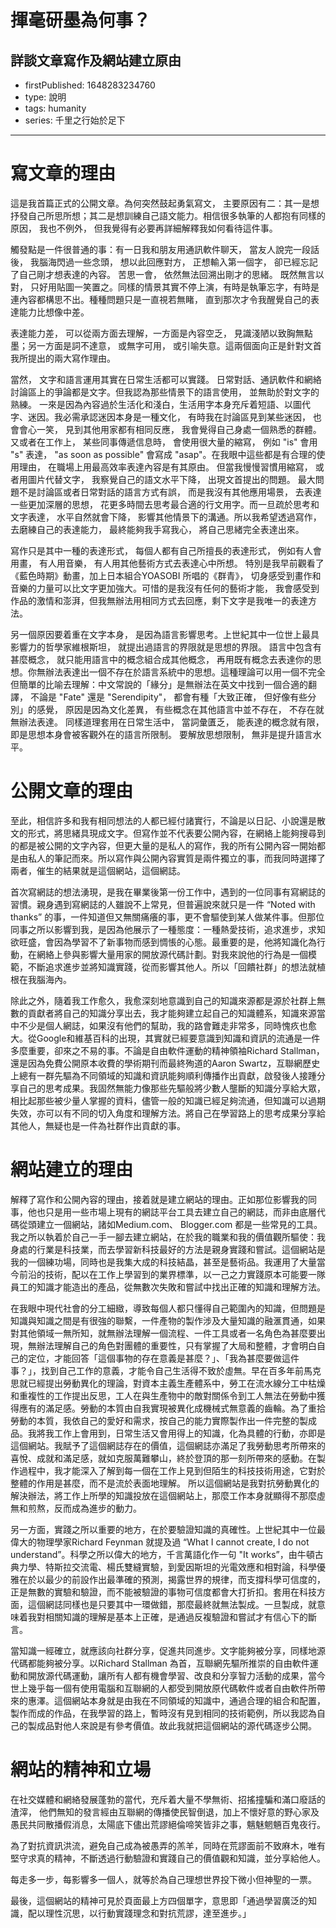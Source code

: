# 揮毫研墨為何事？

## 詳談文章寫作及網站建立原由

- firstPublished: 1648283234760
- type: 說明
- tags: humanity
- series: 千里之行始於足下

---

# 寫文章的理由

這是我首篇正式的公開文章。為何突然鼓起勇氣寫文， 主要原因有二：其一是想抒發自己所思所想；其二是想訓練自己語文能力。相信很多執筆的人都抱有同樣的原因， 我也不例外， 但我覺得有必要再詳細解釋我如何看待這件事。

觸發點是一件很普通的事：有一日我和朋友用通訊軟件聊天， 當友人說完一段話後， 我腦海閃過一些念頭， 想以此回應對方， 正想輸入第一個字， 卻已經忘記了自己剛才想表達的內容。 苦思一會， 依然無法回溯出剛才的思緒。 既然無言以對， 只好用貼圖一笑置之。同樣的情景其實不停上演，有時是執筆忘字，有時是連內容都構思不出。種種問題只是一直視若無睹， 直到那次才令我醒覺自己的表達能力比想像中差。 

表達能力差， 可以從兩方面去理解，一方面是內容空乏， 見識淺陋以致胸無點墨；另一方面是詞不達意， 或無字可用， 或引喻失意。這兩個面向正是針對文首我所提出的兩大寫作理由。

當然， 文字和語言運用其實在日常生活都可以實踐。 日常對話、通訊軟件和網絡討論區上的爭論都是文字。但我認為那些情景下的語言使用， 並無助於對文字的熟練。 一來是因為內容過於生活化和淺白，生活用字本身充斥着短語、以圖代字、迷因。我必需承認迷因本身是一種文化， 有時我在討論區見到某些迷因， 也會會心一笑， 見到其他用家都有相同反應， 我會覺得自己身處一個熟悉的群體。又或者在工作上， 某些同事傳遞信息時， 會使用很大量的縮寫， 例如 "is" 會用 "s" 表達， "as soon as possible" 會寫成 "asap"。在我眼中這些都是有合理的使用理由， 在職場上用最高效率表達內容是有其原由。 但當我慢慢習慣用縮寫， 或者用圖片代替文字， 我察覺自己的語文水平下降， 出現文首提出的問題。 最大問題不是討論區或者日常對話的語言方式有誤， 而是我沒有其他應用場景， 去表達一些更加深層的思想， 花更多時間去思考最合適的行文用字。而一旦疏於思考和文字表達， 水平自然就會下降， 影響其他情景下的溝通。所以我希望透過寫作， 去磨練自己的表達能力， 最終能夠我手寫我心， 將自己思緒完全表達出來。

寫作只是其中一種的表達形式， 每個人都有自己所擅長的表達形式， 例如有人會用畫， 有人用音樂， 有人用其他藝術方式去表達心中所想。 特別是我早前觀看了《藍色時期》動畫，加上日本組合YOASOBI 所唱的《群青》， 切身感受到畫作和音樂的力量可以比文字更加強大。可惜的是我沒有任何的藝術才能， 我會感受到作品的激情和澎湃，但我無辦法用相同方式去回應，剩下文字是我唯一的表達方法。

另一個原因要着重在文字本身， 是因為語言影響思考。上世紀其中一位世上最具影響力的哲學家維根斯坦， 就提出過語言的界限就是思想的界限。 語言中包含有甚麼概念， 就只能用語言中的概念組合成其他概念， 再用既有概念去表達你的思想。你無辦法表達出一個不存在於語言系統中的思想。這種理論可以用一個不完全但簡單的比喻去理解：中文常說的「緣分」是無辦法在英文中找到一個合適的翻譯， 不論是 "Fate" 還是 "Serendipity"， 都會有種「大致正確， 但好像有些分別」的感覺， 原因是因為文化差異， 有些概念在其他語言中並不存在， 不存在就無辦法表達。 同樣道理套用在日常生活中， 當詞彙匱乏， 能表達的概念就有限， 即是思想本身會被客觀外在的語言所限制。 要解放思想限制， 無非是提升語言水平。

# 公開文章的理由

至此，相信許多和我有相同想法的人都已經付諸實行，不論是以日記、小說還是散文的形式，將思緒具現成文字。但寫作並不代表要公開內容，在網絡上能夠搜尋到的都是被公開的文字內容，但更大量的是私人的寫作，我的所有公開內容一開始都是由私人的筆記而來。所以寫作與公開內容實質是兩件獨立的事，而我同時選擇了兩者，催生的結果就是這個網站，這個網誌。

首次寫網誌的想法湧現，是我在畢業後第一份工作中，遇到的一位同事有寫網誌的習慣。親身遇到寫網誌的人雖說不上常見，但普遍說來就只是一件 “Noted with thanks” 的事，一件知道但又無關痛癢的事，更不會驅使到某人做某件事。但那位同事之所以影響到我，是因為他展示了一種態度：一種熱愛技術，追求進步，求知欲旺盛，會因為學習不了新事物而感到惆悵的心態。最重要的是，他將知識化為行動，在網絡上參與影響大量用家的開放源代碼計劃。對我來說他的行為是一個模範，不斷追求進步並將知識實踐，從而影響其他人。所以「回饋社群」的想法就植根在我腦海內。

除此之外，隨着我工作愈久，我愈深刻地意識到自己的知識來源都是源於社群上無數的貢獻者將自己的知識分享出去，我才能夠建立起自己的知識體系，知識來源當中不少是個人網誌，如果沒有他們的幫助，我的路會難走非常多，同時愧疚也愈大。從Google和維基百科的出現，其實就已經要意識到知識和資訊的流通是一件多麼重要，卻來之不易的事。不論是自由軟件運動的精神領袖Richard Stallman，還是因為免費公開原本收費的學術期刊而最終殉道的Aaron Swartz，互聯網歷史上總有一群先驅為不同領域的知識和資訊能夠順利傳播作出貢獻，啟發後人接踵分享自己的思考成果。我固然無能力像那些先驅般將少數人壟斷的知識分享給大眾，相比起那些被少量人掌握的資料，儘管一般的知識已經足夠流通，但知識可以過期失效，亦可以有不同的切入角度和理解方法。將自己在學習路上的思考成果分享給其他人，無疑也是一件為社群作出貢獻的事。

# 網站建立的理由

解釋了寫作和公開內容的理由，接着就是建立網站的理由。正如那位影響我的同事，他也只是用一些市場上現有的網誌平台工具去建立自己的網誌，而非由底層代碼從頭建立一個網站，諸如Medium.com、 Blogger.com 都是一些常見的工具。我之所以執着於自己一手一腳去建立網站，在於我的職業和我的價值觀所驅使：我身處的行業是科技業，而去學習新科技最好的方法是親身實踐和嘗試。這個網站是我的一個練功場，同時也是我集大成的科技結晶，甚至是藝術品。我運用了大量當今前沿的技術，配以在工作上學習到的業界標準，以一己之力實踐原本可能要一隊員工的知識才能造出的產品，從無數次失敗和嘗試中找出正確的知識和理解方法。

在我眼中現代社會的分工細緻，導致每個人都只懂得自己範圍內的知識，但問題是知識與知識之間是有很強的聯繫，一件產物的製作涉及大量知識的融滙貫通，如果對其他領域一無所知，就無辦法理解一個流程、一件工具或者一名角色為甚麼要出現，無辦法理解自己的角色對團體的重要性，只有掌握了大局和整體，才會明白自己的定位，才能回答「這個事物的存在意義是甚麼？」、「我為甚麼要做這件事？」，找到自己工作的意義，才能令自己生活得不致於虛無。早在百多年前馬克思就已經提出勞動異化的理論，對資本主義生產體系中，勞工在流水線分工中枯燥和重複性的工作提出反思，工人在與生產物中的敵對關係令到工人無法在勞動中獲得應有的滿足感。勞動的本質由自我實現被異化成機械式無意義的齒輪。為了重拾勞動的本質，我依自己的愛好和需求，按自己的能力實際製作出一件完整的製成品。我將我工作上會用到，日常生活又會用得上的知識，化為具體的行動，亦即是這個網站。我賦予了這個網誌存在的價值，這個網誌亦滿足了我勞動思考所帶來的喜悅、成就和滿足感，就如克服萬難攀山，終於登頂的那一刻所帶來的感動。在製作過程中，我才能深入了解到每一個在工作上見到但陌生的科技技術用途，它對於整體的作用是甚麼，而不是流於表面地理解。 所以這個網站是我對抗勞動異化的解決辦法，將工作上所學的知識投放在這個網站上，那麼工作本身就顯得不那麼虛無和煎熬，反而成為進步的動力。

另一方面，實踐之所以重要的地方，在於要驗證知識的真確性。上世紀其中一位最偉大的物理學家Richard Feynman 就提及過 “What I cannot create, I do not understand”。科學之所以偉大的地方，千言萬語化作一句 "It works”，由牛頓古典力學、特斯拉交流電、楊氏雙縫實驗，到愛因斯坦的光電效應和相對論，科學優雅在於以最少的前設作出最準確的預測，揭露世界的規律，而支撐科學可信度的，正是無數的實驗和驗證，而不能被驗證的事物可信度都會大打折扣。套用在科技方面，這個網誌同樣也是只要其中一環做錯，那麼最終就無法製成。一旦製成，就意味着我對相關知識的理解是基本上正確，是通過反複驗證和嘗試才有信心下的斷言。

當知識一經確立，就應該向社群分享，促進共同進步。文字能夠被分享，同樣地源代碼都能夠被分享。以Richard Stallman 為首，互聯網先驅所推崇的自由軟件運動和開放源代碼運動，讓所有人都有機會學習、改良和分享智力活動的成果，當今世上幾乎每一個有使用電腦和互聯網的人都受到開放原代碼軟件或者自由軟件所帶來的惠澤。這個網站本身就是由我在不同領域的知識中，通過合理的組合和配置，製作而成的作品，在我學習的路上，暫時沒有見到相同的技術範例，所以我認為自己的製成品對他人來說是有參考價值。故此我就把這個網站的源代碼逐步公開。

# 網站的精神和立場

在社交媒體和網絡發展蓬勃的當代，充斥着大量不學無術、招搖撞騙和滿口廢話的渣滓， 他們無知的發言經由互聯網的傳播使民智倒退，加上不懷好意的野心家及愚民共同散播假消息，太陽底下儘出荒謬絕倫啼笑皆非之事，魑魅魍魎百鬼夜行。

為了對抗資訊洪流，避免自己成為被愚弄的羔羊，同時在荒謬面前不致麻木，唯有堅守求真的精神，不斷透過行動驗證和實踐自己的價值觀和知識，並分享給他人。

每走多一步，每影響多一個人，就等於為自己理想世界投下微小但神聖的一票。

最後，這個網站的精神可見於頁面最上方四個單字，意思即「通過學習廣泛的知識，配以理性沉思，以行動實踐理念和對抗荒謬，達至進步。」